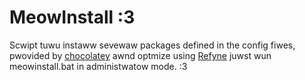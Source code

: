 # MeowInstall :3

Scwipt tuwu instaww sevewaw packages defined in the config fiwes, pwovided by [chocolatey](https://chocolatey.org/)
awnd optmize using [Refyne](https://github.com/prolix-oc/Refyne)
juwst wun meowinstall.bat in administwatow mode. :3
